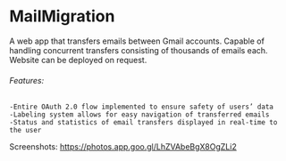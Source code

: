 # MailMigration
A web app that transfers emails between Gmail accounts. Capable of handling concurrent transfers consisting of thousands of emails each. Website can be deployed on request.

###### Features:
    -Entire OAuth 2.0 flow implemented to ensure safety of users’ data
    -Labeling system allows for easy navigation of transferred emails
    -Status and statistics of email transfers displayed in real-time to the user

Screenshots:
https://photos.app.goo.gl/LhZVAbeBgX8OgZLi2
